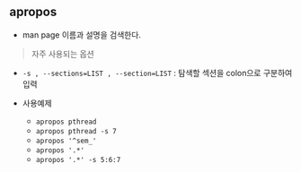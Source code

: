 ## apropos

- man page 이름과 설명을 검색한다.

>자주 사용되는 옵션
- `-s , --sections=LIST , --section=LIST` : 탐색할 섹션을 colon으로 구분하여 입력

- 사용예제
    - `apropos pthread`
    - `apropos pthread -s 7`
    - `apropos '^sem_'`
    - `apropos '.*'`
    - `apropos '.*' -s 5:6:7`